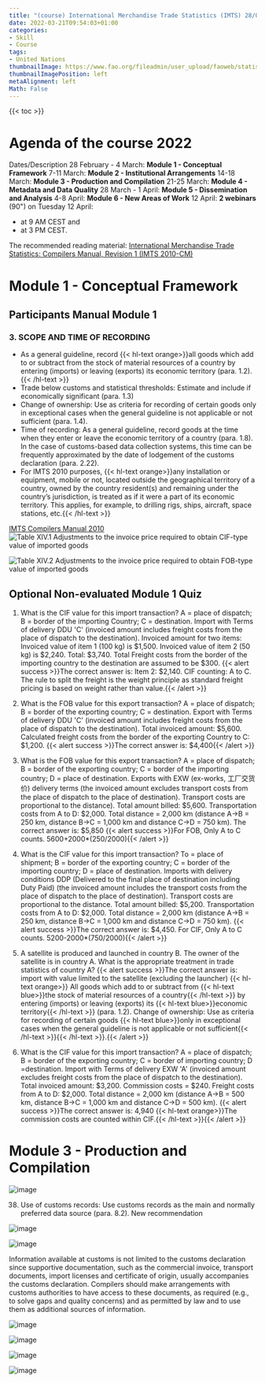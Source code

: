 ```yaml
---
title: "(course) International Merchandise Trade Statistics (IMTS) 28/02/2022"
date: 2022-03-21T09:54:03+01:00
categories:
- Skill
- Course
tags:
- United Nations
thumbnailImage: https://www.fao.org/fileadmin/user_upload/faoweb/statistics/images/small_IMTS-banner-2022.png
thumbnailImagePosition: left
metaAlignment: left
Math: False
---
```


<!--more-->
{{< toc >}}

# Agenda of the course 2022
Dates/Description
28 February - 4 March: **Module 1 - Conceptual Framework**
7-11 March:	**Module 2 - Institutional Arrangements**
14-18 March:	**Module 3 - Production and Compilation**
21-25 March:	**Module 4 - Metadata and Data Quality**
28 March - 1 April:	**Module 5 - Dissemination and Analysis**
4-8 April:	**Module 6 - New Areas of Work**
12 April:	**2 webinars** (90") on Tuesday 12 April:
* at 9 AM CEST and
* at 3 PM CEST.

The recommended reading material: [International Merchandise Trade Statistics: Compilers Manual, Revision 1 (IMTS 2010-CM)](https://unstats.un.org/unsd/trade/EG-IMTS/IMTS2010-CM%20-%20white%20cover%20version.pdf)

# Module 1 - Conceptual Framework
## Participants Manual Module 1
### 3. SCOPE AND TIME OF RECORDING
* As a general guideline, record {{< hl-text orange>}}all goods which add to or subtract from the stock of material resources of a country by entering (imports) or leaving (exports) its economic territory (para. 1.2). {{< /hl-text >}}
* Trade below customs and statistical thresholds: Estimate and include if economically significant (para. 1.3)
* Change of ownership: Use as criteria for recording of certain goods only in exceptional cases when the general guideline is not applicable or not sufficient (para. 1.4).
* Time of recording: As a general guideline, record goods at the time when they enter or leave the economic territory of a country (para. 1.8). In the case of customs-based data collection systems, this time can be frequently approximated by the date of lodgement of the customs declaration (para. 2.22).
* For IMTS 2010 purposes, {{< hl-text orange>}}any installation or equipment, mobile or not, located outside the geographical territory of a country, owned by the country resident(s) and remaining under the country’s jurisdiction, is treated as if it were a part of its economic territory. This applies, for example, to drilling rigs, ships, aircraft, space stations, etc.{{< /hl-text >}}

[IMTS Compilers Manual 2010](https://unstats.un.org/unsd/trade/EG-IMTS/IMTS2010-CM%20-%20white%20cover%20version.pdf)
![Table XIV.1  Adjustments to the invoice price required to obtain CIF-type value of imported goods](https://user-images.githubusercontent.com/65668613/159291439-acab8ec9-db1e-4b54-9318-8801ece49b69.png)

![Table XIV.2 Adjustments to the invoice price required to obtain FOB-type value of imported goods ](https://user-images.githubusercontent.com/65668613/159292373-19d41f86-e504-43c5-bf6b-f0c674fea326.png)

## Optional Non-evaluated Module 1 Quiz
1. What is the CIF value for this import transaction? A = place of dispatch; B = border of the importing Country; C = destination. Import with Terms of delivery DDU 'C' (invoiced amount includes freight costs from the place of dispatch to the destination). Invoiced amount for two items: Invoiced value of item 1 (100 kg) is $1,500. Invoiced value of item 2 (50 kg) is $2,240. Total: $3,740. Total Freight costs from the border of the importing country to the destination are assumed to be $300.
{{< alert success >}}The correct answer is: Item 2: $2,140. CIF counting: A to C. The rule to split the freight is the weight principle as standard freight pricing is based on weight rather than value.{{< /alert >}}

2. What is the FOB value for this export transaction? A = place of dispatch; B = border of the exporting country; C = destination. Export with Terms of delivery DDU 'C' (invoiced amount includes freight costs from the place of dispatch to the destination). Total invoiced amount: $5,600. Calculated freight costs from the border of the exporting Country to C: $1,200.
{{< alert success >}}The correct answer is: $4,400{{< /alert >}}

3. What is the FOB value for this export transaction? A = place of dispatch; B = border of the exporting country; C = border of the importing country; D = place of destination. Exports with EXW (ex-works, 工厂交货价) delivery terms (the invoiced amount excludes transport costs from the place of dispatch to the place of destination). Transport costs are proportional to the distance). Total amount billed: $5,600. Transportation costs from A to D: $2,000. Total distance = 2,000 km (distance A->B = 250 km, distance B->C = 1,000 km and distance C->D = 750 km).
The correct answer is: $5,850
{{< alert success >}}For FOB, Only A to C counts. 5600+2000*(250/2000){{< /alert >}}

5. What is the CIF value for this import transaction? To = place of shipment; B = border of the exporting country; C = border of the importing country; D = place of destination. Imports with delivery conditions DDP (Delivered to the final place of destination including Duty Paid) (the invoiced amount includes the transport costs from the place of dispatch to the place of destination). Transport costs are proportional to the distance. Total amount billed: $5,200. Transportation costs from A to D: $2,000. Total distance = 2,000 km (distance A->B = 250 km, distance B->C = 1,000 km and distance C->D = 750 km).
{{< alert success >}}The correct answer is: $4,450. For CIF, Only A to C counts. 5200-2000*(750/2000){{< /alert >}}

6. A satellite is produced and launched in country B. The owner of the satellite is in country A. What is the appropriate treatment in trade statistics of country A?
{{< alert success >}}The correct answer is: import with value limited to the satellite (excluding the launcher)
{{< hl-text orange>}} All goods which add to or subtract from {{< hl-text blue>}}the stock of material resources of a country{{< /hl-text >}} by entering (imports) or leaving (exports) its {{< hl-text blue>}}economic territory{{< /hl-text >}} (para. 1.2). Change of ownership: Use as criteria for recording of certain goods {{< hl-text blue>}}only in exceptional cases when the general guideline is not applicable or not sufficient{{< /hl-text >}}{{< /hl-text >}}.{{< /alert >}}

7. What is the CIF value for this import transaction? A = place of dispatch; B = border of the exporting country; C = border of importing country; D =destination. Import with Terms of delivery EXW 'A' (invoiced amount excludes freight costs from the place of dispatch to the destination). Total invoiced amount: $3,200. Commission costs = $240. Freight costs from A to D: $2,000. Total distance = 2,000 km (distance A->B = 500 km, distance B->C = 1,000 km and distance C->D = 500 km).
{{< alert success >}}The correct answer is: 4,940 {{< hl-text orange>}}The commission costs are counted within CIF.{{< /hl-text >}}{{< /alert >}}

# Module 3 - Production and Compilation

![image](https://user-images.githubusercontent.com/65668613/159305026-622422aa-03b4-40c8-be67-5024b95e3ae1.png)

38. Use of customs records: Use customs records as the main and normally
preferred data source (para. 8.2). New recommendation

![image](https://user-images.githubusercontent.com/65668613/159305296-e8ca62d5-557b-4541-93a3-b8b0ed5d897b.png)


![image](https://user-images.githubusercontent.com/65668613/159305673-8e5a797e-27c1-4499-b1be-0c75f9fda0c2.png)

Information available at customs is not limited to the customs declaration since supportive documentation, such as the commercial invoice, transport documents, import licenses and certificate of origin, usually accompanies the customs declaration. Compilers should make arrangements with customs authorities to have access to these documents, as required (e.g., to solve gaps and quality concerns) and as permitted by law and to use them as additional sources of information.

![image](https://user-images.githubusercontent.com/65668613/159306191-9f0619d5-f48d-4207-bb0c-c78681d805fb.png)

![image](https://user-images.githubusercontent.com/65668613/159308142-e4ebd92a-90b5-420b-bea3-f49a95e0330a.png)

![image](https://user-images.githubusercontent.com/65668613/159310393-526be2d2-0828-4ac6-be53-9769b3f8e363.png)

![image](https://user-images.githubusercontent.com/65668613/159356291-16f61968-1235-4753-a84b-3b8d06bcf731.png)
